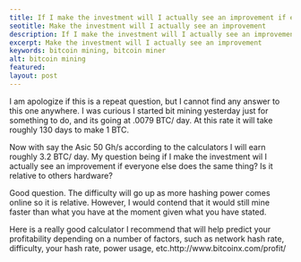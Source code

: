 ```yaml
---
title: If I make the investment will I actually see an improvement if everyone else does the same thing?
seotitle: Make the investment will I actually see an improvement
description: If I make the investment will I actually see an improvement if everyone else does the same thing?
excerpt: Make the investment will I actually see an improvement
keywords: bitcoin mining, bitcoin miner
alt: bitcoin mining
featured: 
layout: post
---
```


<p>I am apologize if this is a repeat question, but I cannot find any answer to
  this one anywhere. I was curious I started bit mining yesterday just for something
  to do, and its going at .0079 BTC/ day. At this rate it will take roughly 130 days
  to make 1 BTC. <p>
  
<p>  Now with say the Asic 50 Gh/s according to the calculators I will
  earn roughly 3.2 BTC/ day. My question being if I make the investment wil I actually
  see an improvement if everyone else does the same thing? Is it relative to others
  hardware?<p>
  
<p>Good question. The difficulty will go up as more hashing power comes online so it is relative. However, I would contend that it would still mine faster than what you have at the moment given what you have stated.<p>

<p>Here is a really good calculator I recommend that will help predict your profitability depending on a number of factors, such as network hash rate, difficulty, your hash rate, power usage, etc.http://www.bitcoinx.com/profit/ <p>
